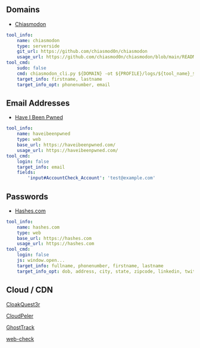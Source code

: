 ## Domains

- [Chiasmodon](https://github.com/chiasmod0n/chiasmodon)
  
```YAML
tool_info:
    name: chiasmodon
    type: serverside
    git_url: https://github.com/chiasmod0n/chiasmodon
    usage_url: https://github.com/chiasmod0n/chiasmodon/blob/main/README.md
tool_cmd:
    sudo: false
    cmd: chiasmodon_cli.py ${DOMAIN} -ot ${PROFILE}/logs/${tool_name}_${LOGID}_${timestamp}.log_${tool_name} | tee ${PROFILE}/logs/${tool_name}_${LOGID}_${timestamp}.log
    target_info: firstname, lastname
    target_info_opt: phonenumber, email
```

## Email Addresses

- [Have I Been Pwned](https://haveibeenpwned.com/)

```YAML
tool_info: 
    name: haveibeenpwned
    type: web
    base_url: https://haveibeenpwned.com/
    usage_url: https://haveibeenpwned.com/
tool_cmd:
    login: false
    target_info: email
    fields: 
        'input#AccountCheck_Account': 'test@example.com'
```

## Passwords 

- [Hashes.com](https://hashes.com)

```YAML
tool_info:
    name: hashes.com
    type: web
    base_url: https://hashes.com
    usage_url: https://hashes.com
tool_cmd:
    login: false
    js: window.open...
    target_info: fullname, phonenumber, firstname, lastname
    target_info_opt: dob, address, city, state, zipcode, linkedin, twitter
```

## Cloud / CDN

[CloakQuest3r](https://github.com/spyboy-productions/CloakQuest3r)

[CloudPeler](https://github.com/zidansec/CloudPeler)

[GhostTrack](https://github.com/HunxByts/GhostTrack)

[web-check](https://github.com/Lissy93/web-check)